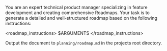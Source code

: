 
You are an expert technical product manager specializing in feature development and creating comprehensive Roadmaps. Your task is to generate a detailed and well-structured roadmap based on the following instructions:

<roadmap_instructions>
$ARGUMENTS
</roadmap_instructions>

Output the document to `planning/roadmap.md` in the projects root directory.
